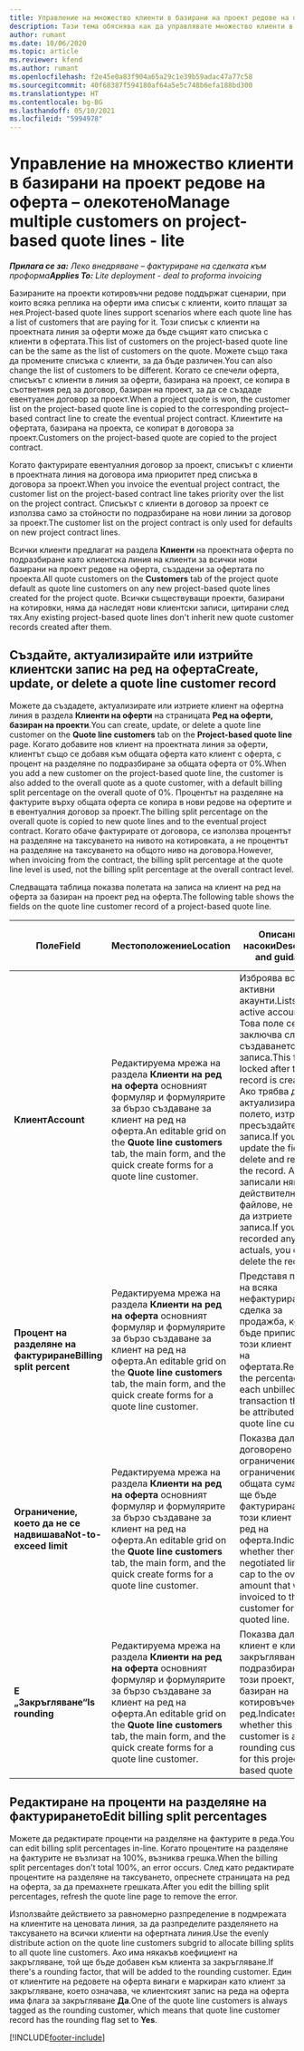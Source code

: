 ```yaml
---
title: Управление на множество клиенти в базирани на проект редове на оферта – олекотено
description: Тази тема обяснява как да управлявате множество клиенти в базирани на проект редове на оферта.
author: rumant
ms.date: 10/06/2020
ms.topic: article
ms.reviewer: kfend
ms.author: rumant
ms.openlocfilehash: f2e45e0a83f904a65a29c1e39b59adac47a77c58
ms.sourcegitcommit: 40f68387f594180af64a5e5c748b6efa188bd300
ms.translationtype: HT
ms.contentlocale: bg-BG
ms.lasthandoff: 05/10/2021
ms.locfileid: "5994978"
---
```

# <a name="manage-multiple-customers-on-project-based-quote-lines---lite"></a><span data-ttu-id="3b746-103">Управление на множество клиенти в базирани на проект редове на оферта – олекотено</span><span class="sxs-lookup"><span data-stu-id="3b746-103">Manage multiple customers on project-based quote lines - lite</span></span>

<span data-ttu-id="3b746-104">_**Прилага се за:** Леко внедряване – фактуриране на сделката към проформа_</span><span class="sxs-lookup"><span data-stu-id="3b746-104">_**Applies To:** Lite deployment - deal to proforma invoicing_</span></span>

<span data-ttu-id="3b746-105">Базираните на проекти котировъчни редове поддържат сценарии, при които всяка реплика на оферти има списък с клиенти, които плащат за нея.</span><span class="sxs-lookup"><span data-stu-id="3b746-105">Project-based quote lines support scenarios where each quote line has a list of customers that are paying for it.</span></span> <span data-ttu-id="3b746-106">Този списък с клиенти на проектната линия за оферти може да бъде същият като списъка с клиенти в офертата.</span><span class="sxs-lookup"><span data-stu-id="3b746-106">This list of customers on the project-based quote line can be the same as the list of customers on the quote.</span></span> <span data-ttu-id="3b746-107">Можете също така да промените списъка с клиенти, за да бъде различен.</span><span class="sxs-lookup"><span data-stu-id="3b746-107">You can also change the list of customers to be different.</span></span> <span data-ttu-id="3b746-108">Когато се спечели оферта, списъкът с клиенти в линия за оферти, базирана на проект, се копира в съответния ред за договор, базиран на проект, за да се създаде евентуален договор за проект.</span><span class="sxs-lookup"><span data-stu-id="3b746-108">When a project quote is won, the customer list on the project-based quote line is copied to the corresponding project–based contract line to create the eventual project contract.</span></span> <span data-ttu-id="3b746-109">Клиентите на офертата, базирана на проекта, се копират в договора за проект.</span><span class="sxs-lookup"><span data-stu-id="3b746-109">Customers on the project-based quote are copied to the project contract.</span></span>

<span data-ttu-id="3b746-110">Когато фактурирате евентуалния договор за проект, списъкът с клиенти в проектната линия на договора има приоритет пред списъка в договора за проект.</span><span class="sxs-lookup"><span data-stu-id="3b746-110">When you invoice the eventual project contract, the customer list on the project-based contract line takes priority over the list on the project contract.</span></span> <span data-ttu-id="3b746-111">Списъкът с клиенти в договор за проект се използва само за стойности по подразбиране на нови линии за договор за проект.</span><span class="sxs-lookup"><span data-stu-id="3b746-111">The customer list on the project contract is only used for defaults on new project contract lines.</span></span>

<span data-ttu-id="3b746-112">Всички клиенти предлагат на раздела **Клиенти** на проектната оферта по подразбиране като клиентска линия на клиенти за всички нови базирани на проект редове на оферта, създадени за офертата по проекта.</span><span class="sxs-lookup"><span data-stu-id="3b746-112">All quote customers on the **Customers** tab of the project quote default as quote line customers on any new project-based quote lines created for the project quote.</span></span> <span data-ttu-id="3b746-113">Всички съществуващи проекти, базирани на котировки, няма да наследят нови клиентски записи, цитирани след тях.</span><span class="sxs-lookup"><span data-stu-id="3b746-113">Any existing project-based quote lines don't inherit new quote customer records created after them.</span></span>

## <a name="create-update-or-delete-a-quote-line-customer-record"></a><span data-ttu-id="3b746-114">Създайте, актуализирайте или изтрийте клиентски запис на ред на оферта</span><span class="sxs-lookup"><span data-stu-id="3b746-114">Create, update, or delete a quote line customer record</span></span>

<span data-ttu-id="3b746-115">Можете да създадете, актуализирате или изтриете клиент на офертна линия в раздела **Клиенти на оферти** на страницата **Ред на оферти, базиран на проекти**.</span><span class="sxs-lookup"><span data-stu-id="3b746-115">You can create, update, or delete a quote line customer on the **Quote line customers** tab on the **Project-based quote line** page.</span></span> <span data-ttu-id="3b746-116">Когато добавите нов клиент на проектната линия за оферти, клиентът също се добавя към общата оферта като клиент с оферта, с процент на разделяне по подразбиране за общата оферта от 0%.</span><span class="sxs-lookup"><span data-stu-id="3b746-116">When you add a new customer on the project-based quote line, the customer is also added to the overall quote as a quote customer, with a default billing split percentage on the overall quote of 0%.</span></span> <span data-ttu-id="3b746-117">Процентът на разделяне на фактурите върху общата оферта се копира в нови редове на офертите и в евентуалния договор за проект.</span><span class="sxs-lookup"><span data-stu-id="3b746-117">The billing split percentage on the overall quote is copied to new quote lines and to the eventual project contract.</span></span> <span data-ttu-id="3b746-118">Когато обаче фактурирате от договора, се използва процентът на разделяне на таксуването на нивото на котировката, а не процентът на разделяне на таксуването на общото ниво на договора.</span><span class="sxs-lookup"><span data-stu-id="3b746-118">However, when invoicing from the contract, the billing split percentage at the quote line level is used, not the billing split percentage at the overall contract level.</span></span> 

<span data-ttu-id="3b746-119">Следващата таблица показва полетата на записа на клиент на ред на оферта за базиран на проект ред на оферта.</span><span class="sxs-lookup"><span data-stu-id="3b746-119">The following table shows the fields on the quote line customer record of a project-based quote line.</span></span>

| <span data-ttu-id="3b746-120">Поле</span><span class="sxs-lookup"><span data-stu-id="3b746-120">Field</span></span> | <span data-ttu-id="3b746-121">Местоположение</span><span class="sxs-lookup"><span data-stu-id="3b746-121">Location</span></span> | <span data-ttu-id="3b746-122">Описание и насоки</span><span class="sxs-lookup"><span data-stu-id="3b746-122">Description and guidance</span></span> | <span data-ttu-id="3b746-123">Въздействие надолу по течението</span><span class="sxs-lookup"><span data-stu-id="3b746-123">Downstream impact</span></span> |
| --- | --- | --- | --- |
| <span data-ttu-id="3b746-124">**Клиент**</span><span class="sxs-lookup"><span data-stu-id="3b746-124">**Account**</span></span> | <span data-ttu-id="3b746-125">Редактируема мрежа на раздела **Клиенти на ред на оферта** основният формуляр и формулярите за бързо създаване за клиент на ред на оферта.</span><span class="sxs-lookup"><span data-stu-id="3b746-125">An editable grid on the **Quote line customers** tab, the main form, and the quick create forms for a quote line customer.</span></span> | <span data-ttu-id="3b746-126">Изброява всички активни акаунти.</span><span class="sxs-lookup"><span data-stu-id="3b746-126">Lists all active accounts.</span></span> <span data-ttu-id="3b746-127">Това поле се заключва след създаването на записа.</span><span class="sxs-lookup"><span data-stu-id="3b746-127">This field is locked after the record is created.</span></span> <span data-ttu-id="3b746-128">Ако трябва да актуализирате полето, изтрийте и пресъздайте записа.</span><span class="sxs-lookup"><span data-stu-id="3b746-128">If you need to update the field, delete and recreate the record.</span></span> <span data-ttu-id="3b746-129">Ако сте записали някакви действителни файлове, не можете да изтриете записа.</span><span class="sxs-lookup"><span data-stu-id="3b746-129">If you recorded any actuals, you can't delete the record.</span></span> | <span data-ttu-id="3b746-130">Когато изберете акаунт от главния списък с акаунти, които да добавите, клиентът на линия за оферта също се добавя като клиент на офертата, когато го запишете.</span><span class="sxs-lookup"><span data-stu-id="3b746-130">When you pick an account from the master list of accounts to add, the quote line customer is also added as a quote customer when you save it.</span></span> <span data-ttu-id="3b746-131">Когато бъде спечелена оферта, клиентите на ред на оферта също се копират на клиентите на ред на оферта по проекта.</span><span class="sxs-lookup"><span data-stu-id="3b746-131">When a quote is won, quote line customers are copied to the project contract line customers.</span></span> |
| <span data-ttu-id="3b746-132">**Процент на разделяне на фактуриране**</span><span class="sxs-lookup"><span data-stu-id="3b746-132">**Billing split percent**</span></span> | <span data-ttu-id="3b746-133">Редактируема мрежа на раздела **Клиенти на ред на оферта** основният формуляр и формулярите за бързо създаване за клиент на ред на оферта.</span><span class="sxs-lookup"><span data-stu-id="3b746-133">An editable grid on the **Quote line customers** tab, the main form, and the quick create forms for a quote line customer.</span></span> | <span data-ttu-id="3b746-134">Представя процента на всяка нефактурирана сделка за продажба, която ще бъде приписана на този клиент на ред на офертата.</span><span class="sxs-lookup"><span data-stu-id="3b746-134">Represents the percentage of each unbilled sales transaction that will be attributed to this quote line customer.</span></span> | <span data-ttu-id="3b746-135">Копира се върху клиентите на аспекти на договор по проект.</span><span class="sxs-lookup"><span data-stu-id="3b746-135">Copied over to project contract line customers.</span></span> |
| <span data-ttu-id="3b746-136">**Ограничение, което да не се надвишава**</span><span class="sxs-lookup"><span data-stu-id="3b746-136">**Not-to-exceed limit**</span></span> | <span data-ttu-id="3b746-137">Редактируема мрежа на раздела **Клиенти на ред на оферта** основният формуляр и формулярите за бързо създаване за клиент на ред на оферта.</span><span class="sxs-lookup"><span data-stu-id="3b746-137">An editable grid on the **Quote line customers** tab, the main form, and the quick create forms for a quote line customer.</span></span> | <span data-ttu-id="3b746-138">Показва дали има договорено ограничение или ограничение на общата сума, която ще бъде фактурирана на този клиент за този ред на оферта.</span><span class="sxs-lookup"><span data-stu-id="3b746-138">Indicates whether there is a negotiated limit or cap to the overall amount that will be invoiced to this customer for this quoted line.</span></span> | <span data-ttu-id="3b746-139">Копира се върху клиентските аспекти на договор по проекта, когато се спечели оферта.</span><span class="sxs-lookup"><span data-stu-id="3b746-139">Copied over to project contract line customers when a quote is won.</span></span> |
| <span data-ttu-id="3b746-140">**Е „Закръгляване“**</span><span class="sxs-lookup"><span data-stu-id="3b746-140">**Is rounding**</span></span> | <span data-ttu-id="3b746-141">Редактируема мрежа на раздела **Клиенти на ред на оферта** основният формуляр и формулярите за бързо създаване за клиент на ред на оферта.</span><span class="sxs-lookup"><span data-stu-id="3b746-141">An editable grid on the **Quote line customers** tab, the main form, and the quick create forms for a quote line customer.</span></span> | <span data-ttu-id="3b746-142">Показва дали този клиент е клиент за закръгляване по подразбиране за този проект, базиран на котировъчен ред.</span><span class="sxs-lookup"><span data-stu-id="3b746-142">Indicates whether this customer is a default rounding customer for this project-based quote line.</span></span> | <span data-ttu-id="3b746-143">Копира се върху клиентските на договор по проекта, когато се спечели оферта.</span><span class="sxs-lookup"><span data-stu-id="3b746-143">Copied over to project contract customers when a quote is won.</span></span> |

## <a name="edit-billing-split-percentages"></a><span data-ttu-id="3b746-144">Редактиране на проценти на разделяне на фактурирането</span><span class="sxs-lookup"><span data-stu-id="3b746-144">Edit billing split percentages</span></span>

<span data-ttu-id="3b746-145">Можете да редактирате проценти на разделяне на фактурите в реда.</span><span class="sxs-lookup"><span data-stu-id="3b746-145">You can edit billing split percentages in-line.</span></span> <span data-ttu-id="3b746-146">Когато процентите на разделяне на фактурите не възлизат на 100%, възниква грешка.</span><span class="sxs-lookup"><span data-stu-id="3b746-146">When the billing split percentages don't total 100%, an error occurs.</span></span> <span data-ttu-id="3b746-147">След като редактирате процентите на разделяне на таксуването, опреснете страницата на ред на оферта, за да премахнете грешката.</span><span class="sxs-lookup"><span data-stu-id="3b746-147">After you edit the billing split percentages, refresh the quote line page to remove the error.</span></span>

<span data-ttu-id="3b746-148">Използвайте действието за равномерно разпределение в подмрежата на клиентите на ценовата линия, за да разпределите разделянето на таксуването на всички клиенти на офертната линия.</span><span class="sxs-lookup"><span data-stu-id="3b746-148">Use the evenly distribute action on the quote line customers subgrid to allocate billing splits to all quote line customers.</span></span> <span data-ttu-id="3b746-149">Ако има някакъв коефициент на закръгляване, той ще бъде добавен към клиента за закръгляване.</span><span class="sxs-lookup"><span data-stu-id="3b746-149">If there's a rounding factor, that will be added to the rounding customer.</span></span> <span data-ttu-id="3b746-150">Един от клиентите на редовете на оферта винаги е маркиран като клиент за закръгляване, което означава, че клиентският запис на реда на оферта има флага за закръгляване **Да**.</span><span class="sxs-lookup"><span data-stu-id="3b746-150">One of the quote line customers is always tagged as the rounding customer, which means that quote line customer record has the rounding flag set to **Yes**.</span></span> 


[!INCLUDE[footer-include](../../includes/footer-banner.md)]